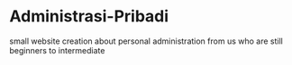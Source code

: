 # Administrasi-Pribadi
small website creation about personal administration from us who are still beginners to intermediate
